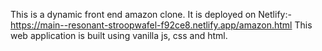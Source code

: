 This is a dynamic front end amazon clone.
It is deployed on Netlify:- https://main--resonant-stroopwafel-f92ce8.netlify.app/amazon.html
This web application is built using vanilla js, css and html.

